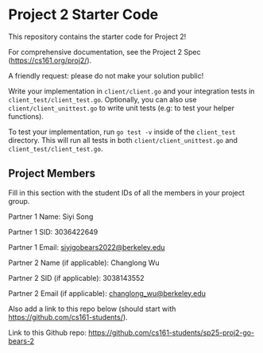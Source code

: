 # Project 2 Starter Code

This repository contains the starter code for Project 2!

For comprehensive documentation, see the Project 2 Spec (https://cs161.org/proj2/).

A friendly request: please do not make your solution public!

Write your implementation in `client/client.go` and your integration tests in `client_test/client_test.go`. Optionally, you can also use `client/client_unittest.go` to write unit tests (e.g: to test your helper functions).

To test your implementation, run `go test -v` inside of the `client_test` directory. This will run all tests in both `client/client_unittest.go` and `client_test/client_test.go`.

## Project Members

Fill in this section with the student IDs of all the members in your project group.

Partner 1 Name: Siyi Song

Partner 1 SID: 3036422649

Partner 1 Email: siyigobears2022@berkeley.edu

Partner 2 Name (if applicable): Changlong Wu

Partner 2 SID (if applicable): 3038143552

Partner 2 Email (if applicable): changlong_wu@berkeley.edu

Also add a link to this repo below (should start with https://github.com/cs161-students/).

Link to this Github repo: https://github.com/cs161-students/sp25-proj2-go-bears-2

